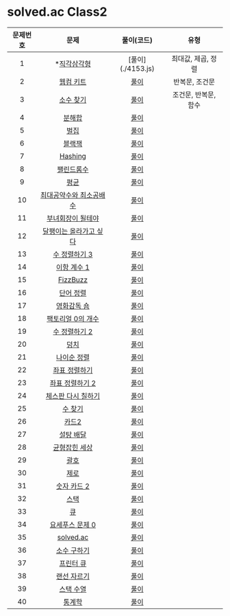 # solved.ac Class2

| 문제번호 |  문제  | 풀이(코드) | 유형 |    
|  :---:  | :---: |   :---:  |   :---:  |    
| 1  | *[직각삼각형](https://www.acmicpc.net/problem/4153) | [풀이](./4153.js\) | 최대값, 제곱, 정렬 |    
| 2  | [웹컴 키트](https://www.acmicpc.net/problem/30802) | [풀이](./30802.js) | 반복문, 조건문 |    
| 3  | [소수 찾기](https://www.acmicpc.net/problem/1978) | [풀이](./1978.js) | 조건문, 반복문, 함수 |    
| 4  | [분해합](https://www.acmicpc.net/problem/2231) | [풀이]() |  |    
| 5  | [벌집](https://www.acmicpc.net/problem/2292) | [풀이]() |  |    
| 6  | [블랙잭](https://www.acmicpc.net/problem/2798) | [풀이]() |  |    
| 7  | [Hashing](https://www.acmicpc.net/problem/15829) | [풀이]() |  |    
| 8  | [팰린드롬수](https://www.acmicpc.net/problem/1259) | [풀이]() |  |    
| 9  | [평균](https://www.acmicpc.net/problem/1546) | [풀이]() |  |    
| 10  | [최대공약수와 최소공배수](https://www.acmicpc.net/problem/2609) | [풀이]() |  |    
| 11  | [부녀회장이 될테야](https://www.acmicpc.net/problem/2775) | [풀이]() |  |    
| 12  | [달팽이는 올라가고 싶다](https://www.acmicpc.net/problem/2869) | [풀이]() |  |    
| 13  | [수 정렬하기 3](https://www.acmicpc.net/problem/10989) | [풀이]() |  |    
| 14  | [이항 계수 1](https://www.acmicpc.net/problem/11050) | [풀이]() |  |    
| 15  | [FizzBuzz](https://www.acmicpc.net/problem/28702) | [풀이]() |  |    
| 16  | [단어 정렬](https://www.acmicpc.net/problem/1181) | [풀이]() |  |    
| 17  | [영화감독 숌](https://www.acmicpc.net/problem/1436) | [풀이]() |  |    
| 18  | [팩토리얼 0의 개수](https://www.acmicpc.net/problem/1676) | [풀이]() |  |    
| 19  | [수 정렬하기 2](https://www.acmicpc.net/problem/2751) | [풀이]() |  |    
| 20  | [덩치](https://www.acmicpc.net/problem/7568) | [풀이]() |  |    
| 21  | [나이순 정렬](https://www.acmicpc.net/problem/10814) | [풀이]() |  |    
| 22  | [좌표 정렬하기](https://www.acmicpc.net/problem/11650) | [풀이]() |  |    
| 23  | [좌표 정렬하기 2](https://www.acmicpc.net/problem/11651) | [풀이]() |  |    
| 24  | [체스판 다시 칠하기](https://www.acmicpc.net/problem/1018) | [풀이]() |  |    
| 25  | [수 찾기](https://www.acmicpc.net/problem/1920) | [풀이]() |  |    
| 26  | [카드2](https://www.acmicpc.net/problem/2164) | [풀이]() |  |    
| 27  | [설탕 배달](https://www.acmicpc.net/problem/2839) | [풀이]() |  |    
| 28  | [균형잡힌 세상](https://www.acmicpc.net/problem/4949) | [풀이]() |  |    
| 29  | [괄호](https://www.acmicpc.net/problem/9012) | [풀이]() |  |    
| 30  | [제로](https://www.acmicpc.net/problem/10773) | [풀이]() |  |    
| 31  | [숫자 카드 2](https://www.acmicpc.net/problem/10816) | [풀이]() |  |    
| 32  | [스택](https://www.acmicpc.net/problem/10828) | [풀이]() |  |    
| 33  | [큐](https://www.acmicpc.net/problem/10845) | [풀이]() |  |    
| 34  | [요세푸스 문제 0](https://www.acmicpc.net/problem/11866) | [풀이]() |  |    
| 35  | [solved.ac](https://www.acmicpc.net/problem/18110) | [풀이]() |  |    
| 36  | [소수 구하기](https://www.acmicpc.net/problem/1929) | [풀이]() |  |    
| 37  | [프린터 큐](https://www.acmicpc.net/problem/1966) | [풀이]() |  |    
| 38  | [랜선 자르기](https://www.acmicpc.net/problem/1654) | [풀이]() |  |    
| 39  | [스택 수열](https://www.acmicpc.net/problem/1874) | [풀이]() |  |    
| 40  | [통계학](https://www.acmicpc.net/problem/2108) | [풀이]() |  |    